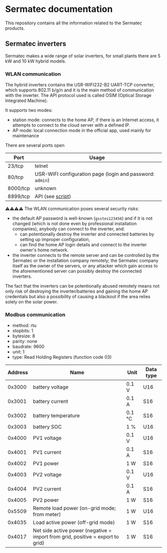 # Sermatec documentation
This repository contains all the information related to the Sermatec products.

## Sermatec inverters
Sermatec makes a wide range of solar inverters, for small plants there are 5 kW and 10 kW hybrid models.

### WLAN communication
The hybrid inverters contains the USR-WIFI232-B2 UART-TCP converter, which supports 802.11 b/g/n and it is the main method of communication with the inverter.
The API protocol used is called OSIM (Optical Storage Integrated Machine).

It supports two modes:
- station mode: connects to the home AP, if there is an Internet access, it attempts to connect to the cloud server with a defined IP.
- AP mode: local connection mode in the official app, used mainly for maintenance

There are several ports open

| Port | Usage |
| ---- | ---- |
| 23/tcp | telnet |
| 80/tcp | USR-WIFI configuration page (login and password: `admin`) |
| 8000/tcp | unknown |
| 8899/tcp | API (see [script](https://github.com/sermatec-opensource/sermatec-inverter)) |

⚠️⚠️⚠️⚠️ The WLAN communication poses several security risks:
- the default AP password is well-known (`gsstes123456`) and if it is not changed (which is not done even by professional installation companies), anybody can connect to the inverter, and:
    - can potentionally destroy the inverter and connected batteries by setting up improper configuration,
    - can find the home AP login details and connect to the inverter owner's home network.
- the inverter connects to the remote server and can be controlled by the Sermatec or the installation company remotely; the Sermatec company itself as the owner of the servers, or any attacker which gain access to the aforementioned server can possibly destroy the connected inverters.

The fact that the inverters can be potentionally abused remotely means not only risk of destroying the inverter/batteries and gaining the home AP credentials but also a possibility of causing a blackout if the area relies solely on the solar power.

### Modbus communication
- method: rtu
- stopbits: 1
- bytesize: 8
- parity: none
- baudrate: 9600
- unit: 1
- type: Read Holding Registers (function code 03)

| Address | Name | Unit | Data type |
| ------- | ---- | ---- | --------- |
| 0x3000 | battery voltage | 0.1 V | U16 |
| 0x3001 | battery current | 0.1 A | S16 |
| 0x3002 | battery temperature | 0.1 °C | S16
| 0x3003 | battery SOC | 1 % | U16 |
| 0x4000 | PV1 voltage | 0.1 V | U16 |
| 0x4001 | PV1 current | 0.1 A | S16 |
| 0x4002 | PV1 power | 1 W | S16 |
| 0x4003 | PV2 voltage | 0.1 V | U16 |
| 0x4004 | PV2 current | 0.1 A | S16 |
| 0x4005 | PV2 power | 1 W | S16 |
| 0x5509 | Remote load power (on-grid mode; from meter) | 1 W | U16 |
| 0x4035 | Load active power (off-grid mode) | 1 W | S16 |
| 0x4017 | Net side active power (negative = import from grid, positive = export to grid) | 1 W | S16 |
